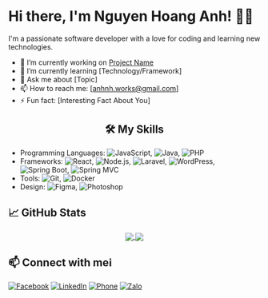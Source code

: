 # Hi there, I'm Nguyen Hoang Anh! 👋👋

I'm a passionate software developer with a love for coding and learning new technologies. 

- 🔭 I’m currently working on [Project Name](link-to-project)
- 🌱 I’m currently learning [Technology/Framework]
- 💬 Ask me about [Topic]
- 📫 How to reach me: [anhnh.works@gmail.com]
- ⚡ Fun fact: [Interesting Fact About You]

<h2 align="center" font-size:"100px">🛠️ My Skills</h2>

- Programming Languages: ![JavaScript](https://img.shields.io/badge/-JavaScript-333333?style=flat&logo=javascript), ![Java](https://img.shields.io/badge/-Java-333333?style=flat&logo=openjdk), ![PHP](https://img.shields.io/badge/-PHP-333333?style=flat&logo=php)
- Frameworks: ![React](https://img.shields.io/badge/-React-333333?style=flat&logo=react), ![Node.js](https://img.shields.io/badge/-Node.js-333333?style=flat&logo=node.js), ![Laravel](https://img.shields.io/badge/-Laravel-333333?style=flat&logo=laravel), ![WordPress](https://img.shields.io/badge/-WordPress-333333?style=flat&logo=wordpress), ![Spring Boot](https://img.shields.io/badge/-Spring%20Boot-333333?style=flat&logo=spring-boot), ![Spring MVC](https://img.shields.io/badge/-Spring%20MVC-333333?style=flat&logo=spring)
- Tools: ![Git](https://img.shields.io/badge/-Git-333333?style=flat&logo=git), ![Docker](https://img.shields.io/badge/-Docker-333333?style=flat&logo=docker)
- Design: ![Figma](https://img.shields.io/badge/-Figma-333333?style=flat&logo=figma), ![Photoshop](https://img.shields.io/badge/-Photoshop-333333?style=flat&logo=adobe-photoshop)

## 📈 GitHub Stats
<div align="center">
  <a href="#" alt="" title="AnhTechnologies">
    <image align="center" src="https://github-readme-stats.vercel.app/api/top-langs/?username=AnhTechnologies&layout=compact&theme=radical"></image>
  </a>
  <a></a>
  <a href="#" alt="" title="AnhTechnologies">
    <image align="center" src="https://github-readme-stats.vercel.app/api?username=AnhTechnologies&show_icons=true&theme=radical"></image>
  </a>
</div>
<div>

## 📫 Connect with meℹ️
[![Facebook](https://img.shields.io/badge/-Facebook-1877F2?style=flat&logo=facebook&logoColor=white)](https://www.facebook.com/anhtech21)
[![LinkedIn](https://img.shields.io/badge/-LinkedIn-0077B5?style=flat&logo=linkedin&logoColor=white)](https://www.linkedin.com/in/AnhTechnologies)
[![Phone](https://img.shields.io/badge/-Phone-34b7f1?style=flat&logo=phone&logoColor=white)](tel:+84779363295)
[![Zalo](https://img.shields.io/badge/-Zalo-0085CA?style=flat&logo=wechat&logoColor=white)](https://zalo.me/0779363295)

